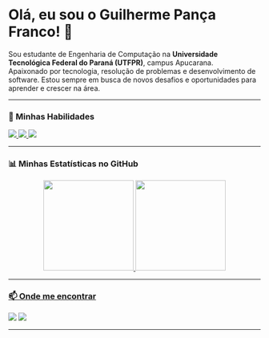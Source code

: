 # Olá, eu sou o Guilherme Pança Franco! 👋

<p align="left"> 
  Sou estudante de Engenharia de Computação na <strong>Universidade Tecnológica Federal do Paraná (UTFPR)</strong>, campus Apucarana. 
  <br>
  Apaixonado por tecnologia, resolução de problemas e desenvolvimento de software. Estou sempre em busca de novos desafios e oportunidades para aprender e crescer na área.
</p>

---

### 🚀 Minhas Habilidades

<p align="left">
  <a href="https://skillicons.dev">
    <img src="https://skillicons.dev/icons?i=html,css,react,javascript" />
  </a>
  <a href="https://skillicons.dev">
    <img src="https://skillicons.dev/icons?i=java,python,c" />
  </a>
  <a href="https://skillicons.dev">
    <img src="https://skillicons.dev/icons?i=mysql,git,linux" />
  </a>
  </p>

---

### 📊 Minhas Estatísticas no GitHub

<div align="center">
  <a href="https://github.com/Gu1-Fr4nc0">
  <img height="180em" src="https://github-readme-stats.vercel.app/api?username=Gu1-Fr4nc0&show_icons=true&theme=dracula&include_all_commits=true&count_private=true"/>
  <img height="180em" src="https://github-readme-stats.vercel.app/api/top-langs/?username=Gu1-Fr4nc0&layout=compact&langs_count=7&theme=dracula"/>
</div>

---

### 📫 Onde me encontrar

<p align="left">
  <a href="https://www.linkedin.com/in/guilherme-panca-franco-60a80a360" target="_blank"><img src="https://img.shields.io/badge/-LinkedIn-%230077B5?style=for-the-badge&logo=linkedin&logoColor=white" target="_blank"></a>
  <a href="guilhermefranco.2003@alunos.utfpr.edu.br"><img src="https://img.shields.io/badge/-Gmail-%23333?style=for-the-badge&logo=gmail&logoColor=white" target="_blank"></a>
  </p>

---
